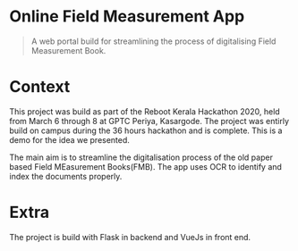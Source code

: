 # Online Field Measurement App

> A web portal build for streamlining the process of digitalising Field Measurement Book.

# Context

This project was build as part of the Reboot Kerala Hackathon 2020, held from March 6 through 8 at GPTC Periya, Kasargode. The project was entirly build on campus during the 36 hours hackathon and is complete. This is a demo for the idea we presented.

The main aim is to streamline the digitalisation process of the old paper based Field MEasurement Books(FMB). The app uses OCR to identify and index the documents properly. 


# Extra

The project is build with Flask in backend and VueJs in front end.
